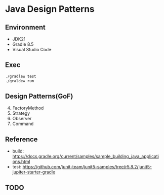 # Java Design Patterns

## Environment

- JDK21
- Gradle 8.5
- Visual Studio Code

## Exec

``` bash
./gradlew test
./graldew run
```

## Design Patterns(GoF)

04. FactoryMethod
10. Strategy
17. Observer
22. Command

## Reference

- build: https://docs.gradle.org/current/samples/sample_building_java_applications.html
- test: https://github.com/junit-team/junit5-samples/tree/r5.8.2/junit5-jupiter-starter-gradle

## TODO